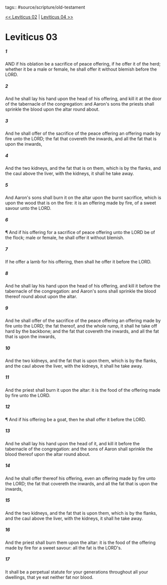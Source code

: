 tags:: #source/scripture/old-testament

[<< Leviticus 02](/old-testament/03_Leviticus/Leviticus_02.md) | [Leviticus 04 >>](/old-testament/03_Leviticus/Leviticus_04.md)

# Leviticus 03

##### 1

AND if his oblation be a sacrifice of peace offering, if he offer it of the herd; whether it be a male or female, he shall offer it without blemish before the LORD.

##### 2

And he shall lay his hand upon the head of his offering, and kill it at the door of the tabernacle of the congregation: and Aaron's sons the priests shall sprinkle the blood upon the altar round about.

##### 3

And he shall offer of the sacrifice of the peace offering an offering made by fire unto the LORD; the fat that covereth the inwards, and all the fat that is upon the inwards,

##### 4

And the two kidneys, and the fat that is on them, which is by the flanks, and the caul above the liver, with the kidneys, it shall he take away.

##### 5

And Aaron's sons shall burn it on the altar upon the burnt sacrifice, which is upon the wood that is on the fire: it is an offering made by fire, of a sweet savour unto the LORD.

##### 6

¶ And if his offering for a sacrifice of peace offering unto the LORD be of the flock; male or female, he shall offer it without blemish.

##### 7

If he offer a lamb for his offering, then shall he offer it before the LORD.

##### 8

And he shall lay his hand upon the head of his offering, and kill it before the tabernacle of the congregation: and Aaron's sons shall sprinkle the blood thereof round about upon the altar.

##### 9

And he shall offer of the sacrifice of the peace offering an offering made by fire unto the LORD; the fat thereof, and the whole rump, it shall he take off hard by the backbone; and the fat that covereth the inwards, and all the fat that is upon the inwards,

##### 10

And the two kidneys, and the fat that is upon them, which is by the flanks, and the caul above the liver, with the kidneys, it shall he take away.

##### 11

And the priest shall burn it upon the altar: it is the food of the offering made by fire unto the LORD.

##### 12

¶ And if his offering be a goat, then he shall offer it before the LORD.

##### 13

And he shall lay his hand upon the head of it, and kill it before the tabernacle of the congregation: and the sons of Aaron shall sprinkle the blood thereof upon the altar round about.

##### 14

And he shall offer thereof his offering, even an offering made by fire unto the LORD; the fat that covereth the inwards, and all the fat that is upon the inwards,

##### 15

And the two kidneys, and the fat that is upon them, which is by the flanks, and the caul above the liver, with the kidneys, it shall he take away.

##### 16

And the priest shall burn them upon the altar: it is the food of the offering made by fire for a sweet savour: all the fat is the LORD's.

##### 17

It shall be a perpetual statute for your generations throughout all your dwellings, that ye eat neither fat nor blood.
